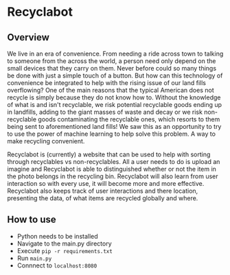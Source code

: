 # Recyclabot
 
## Overview
We live in an era of convenience. From needing a ride across town to talking to someone from the across the world, a person need only depend on the small devices that they carry on them. Never before could so many things be done with just a simple touch of a button. But how can this technology of convenience be integrated to help with the rising issue of our land fills overflowing? One of the main reasons that the typical American does not recycle is simply because they do not know how to. Without the knowledge of what is and isn't recyclable, we risk potential recyclable goods ending up in landfills, adding to the giant masses of waste and decay or we risk non-recyclable goods contaminating the recyclable ones, which resorts to them being sent to aforementioned land fills! We saw this as an opportunity to try to use the power of machine learning to help solve this problem. A way to make recycling convenient. 

Recyclabot is (currently) a website that can be used to help with sorting through recyclables vs non-recyclables. All a user needs to do is upload an imagine and Recyclabot is able to distinguished whether or not the item in the photo belongs in the recycling bin. Recyclabot will also learn from user interaction so with every use, it will become more and more effective.  Recyclabot also keeps track of user interactions and there location, presenting the data, of what items are recycled globally and where.

## How to use
- Python needs to be installed
- Navigate to the main.py directory
- Execute `pip -r requirements.txt`
- Run `main.py`
- Connnect to `localhost:8080`
